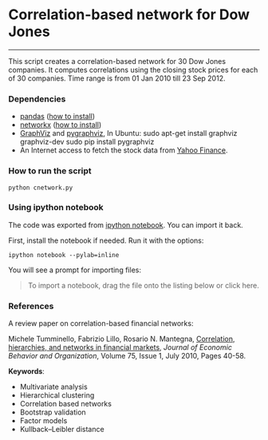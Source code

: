 # Correlation-based network for Dow Jones 
-----------------------

This script creates a correlation-based network for 30 Dow Jones companies. It computes correlations using the closing stock prices for each of 30 companies. Time range is from 01 Jan 2010 till 23 Sep 2012.

### Dependencies

* [pandas](http://pandas.pydata.org/) ([how to install](http://pandas.pydata.org/pandas-docs/stable/install.html))
* [networkx](http://networkx.lanl.gov/) ([how to install](http://networkx.github.io/documentation/latest/install.html))
* [GraphViz](http://www.graphviz.org/) and [pygraphviz](http://networkx.lanl.gov/pygraphviz/index.html), In Ubuntu:
     sudo apt-get install graphviz graphviz-dev
     sudo pip install pygraphviz
* An Internet access to fetch the stock data from [Yahoo Finance](http://finance.yahoo.com).

### How to run the script

    python cnetwork.py
 
### Using ipython notebook

The code was exported from [ipython notebook](http://ipython.org/ipython-doc/dev/interactive/htmlnotebook.html). You can import it back.

First, install the notebook if needed. Run it with the options:

    ipython notebook --pylab=inline

You will see a prompt for importing files:

> To import a notebook, drag the file onto the listing below or click here. 

### References

A review paper on correlation-based financial networks:

Michele Tumminello, Fabrizio Lillo, Rosario N. Mantegna, [Correlation, hierarchies, and networks in financial markets](http://scholar.google.com/scholar?cluster=8884168592694206922&hl=en&as_sdt=0,5), _Journal of Economic Behavior and Organization_, Volume 75, Issue 1, July 2010, Pages 40-58.

__Keywords__: 
* Multivariate analysis
* Hierarchical clustering
* Correlation based networks
* Bootstrap validation
* Factor models
* Kullback–Leibler distance
